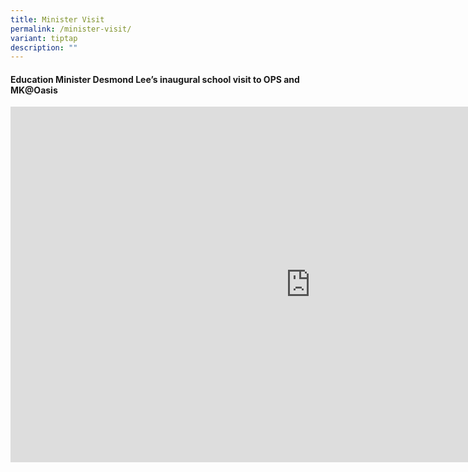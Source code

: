 ```yaml
---
title: Minister Visit
permalink: /minister-visit/
variant: tiptap
description: ""
---
```

<h4><strong>Education Minister Desmond Lee’s inaugural school visit to OPS and MK@Oasis</strong></h4>
<div class="iframe-wrapper">
<iframe height="569" width="960" allowfullscreen="true" frameborder="0" src="https://docs.google.com/presentation/d/e/2PACX-1vS987RCvSv9lIkJY0xPbqQpBTaXfOqjyzNbQo7h7V0Gql54OF8u3ktVYqXDEE5mDA/pubembed?start=true&amp;loop=true&amp;delayms=3000"></iframe>
</div>
<p></p>